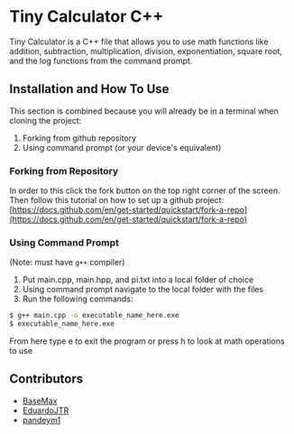 # Tiny Calculator C++

Tiny Calculator is a C++ file that allows you to use math functions like addition, subtraction, multiplication, division, exponentiation, square root, and the log functions from the command prompt. 

## Installation and How To Use

This section is combined because you will already be in a terminal when cloning the project:
1. Forking from github repository
2. Using command prompt (or your device's equivalent)

### Forking from Repository

In order to this click the fork button on the top right corner of the screen. Then follow this tutorial on how to set up a github project:
[https://docs.github.com/en/get-started/quickstart/fork-a-repo](https://docs.github.com/en/get-started/quickstart/fork-a-repo)

### Using Command Prompt

(Note: must have `g++` compiler)

1. Put main.cpp, main.hpp, and pi.txt into a local folder of choice
2. Using command prompt navigate to the local folder with the files
3. Run the following commands:

```bash
$ g++ main.cpp -o executable_name_here.exe
$ executable_name_here.exe
```

From here type e to exit the program or press h to look at math operations to use

## Contributors

* [BaseMax](https://github.com/BaseMax)
* [EduardoJTR](https://github.com/EduardoJTR)
* [pandeym1](https://github.com/pandeym1)
